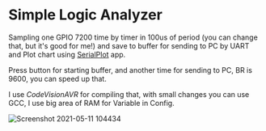 # Simple Logic Analyzer 

Sampling one GPIO 7200 time by timer in 100us of period (you can change that, but it's good for me!) and save to buffer for sending to PC by UART and Plot chart using [SerialPlot](https://hackaday.io/project/5334-serialplot-realtime-plotting-software) app.

Press button for starting buffer, and another time for sending to PC, BR is 9600, you can speed up that.

I use *CodeVisionAVR* for compiling that, with small changes you can use GCC, I use big area of RAM for Variable in Config. 


![Screenshot 2021-05-11 104434](https://user-images.githubusercontent.com/64005694/117767245-eb979700-b245-11eb-85df-b58678b046cb.jpg)

